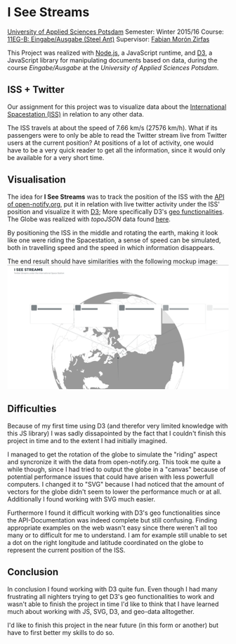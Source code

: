 # I See Streams

[University of Applied Sciences Potsdam](http://www.fh-potsdam.de/)
Semester: Winter 2015/16
Course: [11EG-B: Eingabe/Ausgabe (Steel Ant)](https://incom.org/workspace/6176)
Supervisor: [Fabian Morón Zirfas](https://fhp.incom.org/profil/270)

This Project was realized with [Node.js](https://nodejs.org/), a JavaScript runtime, and [D3](http://d3js.org/), a JavaScript library for manipulating documents based on data, during the course *Eingabe/Ausgabe* at the *University of Applied Sciences Potsdam*.

## ISS + Twitter
Our assignment for this project was to visualize data about the [International Spacestation (ISS)](https://www.nasa.gov/mission_pages/station/main/index.html) in relation to any other data.

The ISS travels at about the speed of 7.66 km/s (27576 km/h). 
What if its passengers were to only be able to read the Twitter stream live from Twitter users at the current position? 
At positions of a lot of activity, one would have to be a very quick reader to get all the information, since it would only be available for a very short time.

## Visualisation
The idea for **I See Streams** was to track the position of the ISS with the [API of open-notify.org](http://open-notify.org/Open-Notify-API/), put it in relation with live twitter activity under the ISS' position and visualize it with [D3](http://d3js.org/); More specifically D3's [geo functionalities](https://github.com/mbostock/d3/wiki/Geo).
The Globe was realized with *topoJSON* data found [here](https://github.com/mbostock/topojson/wiki/Gallery).

By positioning the ISS in the middle and rotating the earth, making it look like one were riding the Spacestation, a sense of speed can be simulated, both in travelling speed and the speed in which information disappears.

The end result should have similarities with the following mockup image:
![I-See-Streams-Mockup](public/assets/img/i-see-streams.png)

## Difficulties
Because of my first time using D3 (and therefor very limited knowledge with this JS library) I was sadly dissapointed by the fact that I couldn't finish this project in time and to the extent I had initially imagined. 

I managed to get the rotation of the globe to simulate the "riding" aspect and syncronize it with the data from open-notify.org. This took me quite a while though, since I had tried to output the globe in a "canvas" because of potential performance issues that could have arisen with less powerfull computers. I changed it to "SVG" because I had noticed that the amount of vectors for the globe didn't seem to lower the performance much or at all. Additionally I found working with SVG much easier.

Furthermore I found it difficult working with D3's geo functionalities since the API-Documentation was indeed complete but still confusing. Finding appropriate examples on the web wasn't easy since there weren't all too many or to difficult for me to understand. I am for example still unable to set a dot on the right longitude and latitude coordinated on the globe to represent the current position of the ISS.

## Conclusion
In conclusion I found working with D3 quite fun. 
Even though I had many frustrating all nighters trying to get D3's geo functionalities to work and wasn't able to finish the project in time I'd like to think that I have learned much about working with JS, SVG, D3, and geo-data alltogether.

I'd like to finish this project in the near future (in this form or another) but have to first better my skills to do so.